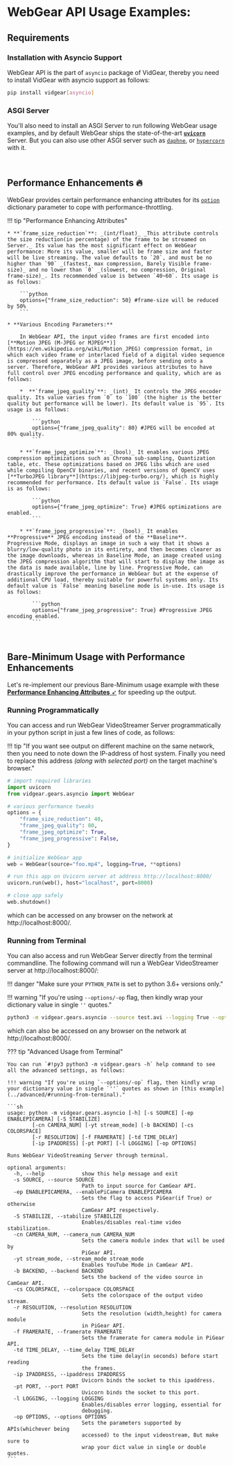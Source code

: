<!--
===============================================
vidgear library source-code is deployed under the Apache 2.0 License:

Copyright (c) 2019-2020 Abhishek Thakur(@abhiTronix) <abhi.una12@gmail.com>

Licensed under the Apache License, Version 2.0 (the "License");
you may not use this file except in compliance with the License.
You may obtain a copy of the License at

   http://www.apache.org/licenses/LICENSE-2.0

Unless required by applicable law or agreed to in writing, software
distributed under the License is distributed on an "AS IS" BASIS,
WITHOUT WARRANTIES OR CONDITIONS OF ANY KIND, either express or implied.
See the License for the specific language governing permissions and
limitations under the License.
===============================================
-->

# WebGear API Usage Examples:

## Requirements

### Installation with Asyncio Support


WebGear API is the part of `asyncio` package of VidGear, thereby you need to install VidGear with asyncio support as follows:

  ```sh
  pip install vidgear[asyncio]
  ```


### ASGI Server

You'll also need to install an ASGI Server to run following WebGear usage examples, and by default WebGear ships the state-of-the-art [**`uvicorn`**](http://www.uvicorn.org/) Server. But you can also use other ASGI server such as [`daphne`](https://github.com/django/daphne/), or [`hypercorn`](https://pgjones.gitlab.io/hypercorn/) with it.


&thinsp;


## Performance Enhancements :fire:

WebGear provides certain performance enhancing attributes for its [`option`](../params/#options) dictionary parameter to cope with performance-throttling.

!!! tip "Performance Enhancing Attributes"

    * **`frame_size_reduction`**: _(int/float)_ _This attribute controls the size reduction(in percentage) of the frame to be streamed on Server._ Its value has the most significant effect on WebGear performance: More its value, smaller will be frame size and faster will be live streaming. The value defaults to `20`, and must be no higher than `90` _(fastest, max compression, Barely Visible frame-size)_ and no lower than `0` _(slowest, no compression, Original frame-size)_. Its recommended value is between `40~60`. Its usage is as follows:

        ```python
        options={"frame_size_reduction": 50} #frame-size will be reduced by 50%
        ```
     
    * **Various Encoding Parameters:**

        In WebGear API, the input video frames are first encoded into [**Motion JPEG (M-JPEG or MJPEG**)](https://en.wikipedia.org/wiki/Motion_JPEG) compression format, in which each video frame or interlaced field of a digital video sequence is compressed separately as a JPEG image, before sending onto a server. Therefore, WebGear API provides various attributes to have full control over JPEG encoding performance and quality, which are as follows:

        *  **`frame_jpeg_quality`**: _(int)_ It controls the JPEG encoder quality. Its value varies from `0` to `100` (the higher is the better quality but performance will be lower). Its default value is `95`. Its usage is as follows:

            ```python
            options={"frame_jpeg_quality": 80} #JPEG will be encoded at 80% quality.
            ```

        * **`frame_jpeg_optimize`**: _(bool)_ It enables various JPEG compression optimizations such as Chroma sub-sampling, Quantization table, etc. These optimizations based on JPEG libs which are used while compiling OpenCV binaries, and recent versions of OpenCV uses [**TurboJPEG library**](https://libjpeg-turbo.org/), which is highly recommended for performance. Its default value is `False`. Its usage is as follows:

            ```python
            options={"frame_jpeg_optimize": True} #JPEG optimizations are enabled.
            ```

        * **`frame_jpeg_progressive`**: _(bool)_ It enables **Progressive** JPEG encoding instead of the **Baseline**.   Progressive Mode, displays an image in such a way that it shows a blurry/low-quality photo in its entirety, and then becomes clearer as the image downloads, whereas in Baseline Mode, an image created using the JPEG compression algorithm that will start to display the image as the data is made available, line by line. Progressive Mode, can drastically improve the performance in WebGear but at the expense of additional CPU load, thereby suitable for powerful systems only. Its default value is `False` meaning baseline mode is in-use. Its usage is as follows:

            ```python
            options={"frame_jpeg_progressive": True} #Progressive JPEG encoding enabled.
            ```

&nbsp; 


## Bare-Minimum Usage with Performance Enhancements

Let's re-implement our previous Bare-Minimum usage example with these [**Performance Enhancing Attributes** ➶](#performance-enhancements) for speeding up the output.

### Running Programmatically

You can access and run WebGear VideoStreamer Server programmatically in your python script in just a few lines of code, as follows:

!!! tip "If you want see output on different machine on the same network, then you need to note down the IP-address of host system. Finally you need to replace this address _(along with selected port)_ on the target machine's browser."

```python
# import required libraries
import uvicorn
from vidgear.gears.asyncio import WebGear

# various performance tweaks
options = {
    "frame_size_reduction": 40,
    "frame_jpeg_quality": 80,
    "frame_jpeg_optimize": True,
    "frame_jpeg_progressive": False,
}

# initialize WebGear app
web = WebGear(source="foo.mp4", logging=True, **options)

# run this app on Uvicorn server at address http://localhost:8000/
uvicorn.run(web(), host="localhost", port=8000)

# close app safely
web.shutdown()
```

which can be accessed on any browser on the network at http://localhost:8000/.


### Running from Terminal

You can also access and run WebGear Server directly from the terminal commandline. The following command will run a WebGear VideoStreamer server at http://localhost:8000/:

!!! danger "Make sure your `PYTHON_PATH` is set to python 3.6+ versions only."

!!! warning "If you're using `--options/-op` flag, then kindly wrap your dictionary value in single `''` quotes."

```sh
python3 -m vidgear.gears.asyncio --source test.avi --logging True --options '{"frame_size_reduction": 50, "frame_jpeg_quality": 80, "frame_jpeg_optimize": True, "frame_jpeg_progressive": False}'
```

which can also be accessed on any browser on the network at http://localhost:8000/.


??? tip "Advanced Usage from Terminal"

    You can run `#!py3 python3 -m vidgear.gears -h` help command to see all the advanced settings, as follows:

    !!! warning "If you're using `--options/-op` flag, then kindly wrap your dictionary value in single `''` quotes as shown in [this example](../advanced/#running-from-terminal)."

    ```sh
    usage: python -m vidgear.gears.asyncio [-h] [-s SOURCE] [-ep ENABLEPICAMERA] [-S STABILIZE]
            [-cn CAMERA_NUM] [-yt stream_mode] [-b BACKEND] [-cs COLORSPACE]
            [-r RESOLUTION] [-f FRAMERATE] [-td TIME_DELAY]
            [-ip IPADDRESS] [-pt PORT] [-l LOGGING] [-op OPTIONS]

    Runs WebGear VideoStreaming Server through terminal.

    optional arguments:
      -h, --help            show this help message and exit
      -s SOURCE, --source SOURCE
                            Path to input source for CamGear API.
      -ep ENABLEPICAMERA, --enablePiCamera ENABLEPICAMERA
                            Sets the flag to access PiGear(if True) or otherwise
                            CamGear API respectively.
      -S STABILIZE, --stabilize STABILIZE
                            Enables/disables real-time video stabilization.
      -cn CAMERA_NUM, --camera_num CAMERA_NUM
                            Sets the camera module index that will be used by
                            PiGear API.
      -yt stream_mode, --stream_mode stream_mode
                            Enables YouTube Mode in CamGear API.
      -b BACKEND, --backend BACKEND
                            Sets the backend of the video source in CamGear API.
      -cs COLORSPACE, --colorspace COLORSPACE
                            Sets the colorspace of the output video stream.
      -r RESOLUTION, --resolution RESOLUTION
                            Sets the resolution (width,height) for camera module
                            in PiGear API.
      -f FRAMERATE, --framerate FRAMERATE
                            Sets the framerate for camera module in PiGear API.
      -td TIME_DELAY, --time_delay TIME_DELAY  
                            Sets the time delay(in seconds) before start reading
                            the frames.
      -ip IPADDRESS, --ipaddress IPADDRESS
                            Uvicorn binds the socket to this ipaddress.
      -pt PORT, --port PORT
                            Uvicorn binds the socket to this port.
      -l LOGGING, --logging LOGGING
                            Enables/disables error logging, essential for
                            debugging.
      -op OPTIONS, --options OPTIONS
                            Sets the parameters supported by APIs(whichever being
                            accessed) to the input videostream, But make sure to
                            wrap your dict value in single or double quotes.
    ```

&nbsp; 